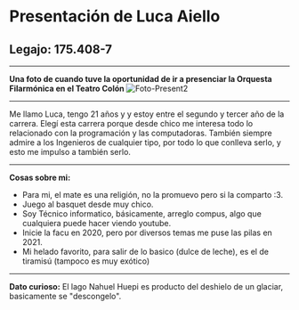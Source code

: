 # **Presentación de Luca Aiello**
## Legajo: 175.408-7
___
**Una foto de cuando tuve la oportunidad de ir a presenciar la Orquesta Filarmónica en el Teatro Colón**
![Foto-Present2](https://user-images.githubusercontent.com/129466268/231030002-180a3d91-92c6-4c7c-8750-8809a2120455.jpg)
___
Me llamo Luca, tengo 21 años y y estoy entre el segundo y tercer año de la carrera. Elegí esta carrera porque desde chico me interesa todo lo relacionado con la programación y las computadoras. También siempre admire a los Ingenieros de cualquier tipo, por todo lo que conlleva serlo, y esto me impulso a también serlo.
___
**Cosas sobre mi:**
 - Para mi, el mate es una religión, no la promuevo pero si la comparto :3.
 - Juego al basquet desde muy chico.
 - Soy Técnico informatico, básicamente, arreglo compus, algo que cualquiera puede hacer viendo youtube.
 - Inicie la facu en 2020, pero por diversos temas me puse las pilas en 2021.
 - Mi helado favorito, para salir de lo basico (dulce de leche), es el de tiramisú (tampoco es muy exótico)
___
**Dato curioso:**
El lago Nahuel Huepi es producto del deshielo de un glaciar, basicamente se "descongelo".
